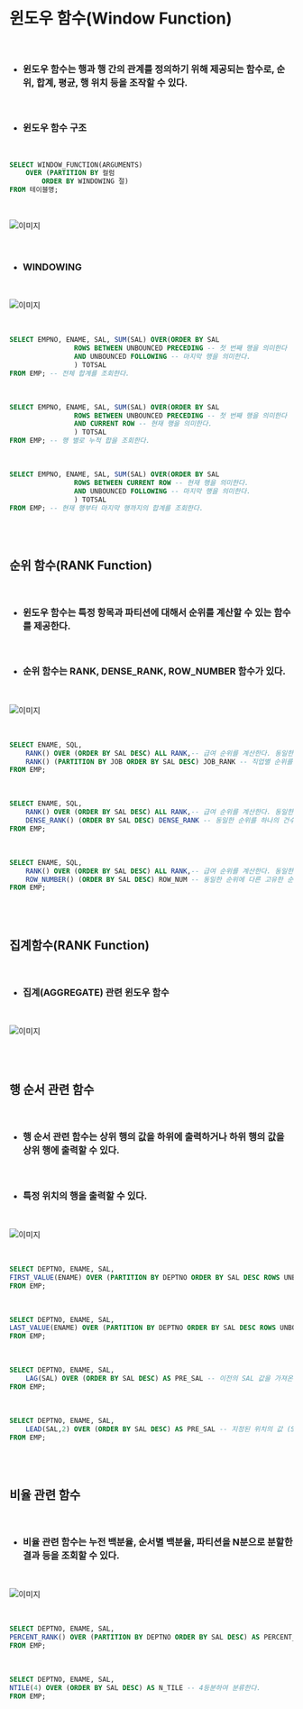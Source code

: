 # **윈도우 함수(Window Function)**

<br>

* ### 윈도우 함수는 행과 행 간의 관계를 정의하기 위해 제공되는 함수로, 순위, 합계, 평균, 행 위치 등을 조작할 수 있다.

<br>

* ### 윈도우 함수 구조 
  
<br>


```sql
SELECT WINDOW_FUNCTION(ARGUMENTS)
    OVER (PARTITION BY 컬럼
        ORDER BY WINDOWING 절)
FROM 테이블명;
```

<br>

![이미지](https://velog.velcdn.com/images/as979200/post/59a3621c-c6b4-48a1-8d1e-3f3039b14a96/image.png)

<br>

* ### WINDOWING

<br>

![이미지](https://velog.velcdn.com/images/as979200/post/ddab69e5-8c64-429d-861d-88569b7cfa95/image.png)

<br>

```sql
SELECT EMPNO, ENAME, SAL, SUM(SAL) OVER(ORDER BY SAL
                ROWS BETWEEN UNBOUNCED PRECEDING -- 첫 번째 행을 의미한다
                AND UNBOUNCED FOLLOWING -- 마지막 행을 의미한다.
                ) TOTSAL
FROM EMP; -- 전체 합계를 조회한다.
```

<br>

```sql
SELECT EMPNO, ENAME, SAL, SUM(SAL) OVER(ORDER BY SAL
                ROWS BETWEEN UNBOUNCED PRECEDING -- 첫 번째 행을 의미한다
                AND CURRENT ROW -- 현재 행을 의미한다.
                ) TOTSAL
FROM EMP; -- 행 별로 누적 합을 조회한다.
```

<br>

```sql
SELECT EMPNO, ENAME, SAL, SUM(SAL) OVER(ORDER BY SAL
                ROWS BETWEEN CURRENT ROW -- 현재 행을 의미한다.
                AND UNBOUNCED FOLLOWING -- 마지막 행을 의미한다.
                ) TOTSAL
FROM EMP; -- 현재 행부터 마지막 행까지의 합계를 조회한다.
```

<br><br>

## **순위 함수(RANK Function)**

<br>

* ### 윈도우 함수는 특정 항목과 파티션에 대해서 순위를 계산할 수 있는 함수를 제공한다.

<br>

* ### 순위 함수는 RANK, DENSE_RANK, ROW_NUMBER 함수가 있다.

<br>

![이미지](https://velog.velcdn.com/images/as979200/post/9aa9c29e-3eb6-426e-9dc1-07f636aa65c4/image.png)


<br>

```sql
SELECT ENAME, SQL,
    RANK() OVER (ORDER BY SAL DESC) ALL RANK,-- 급여 순위를 계산한다. 동일한 순위는 동일하게 조회한다.
    RANK() (PARTITION BY JOB ORDER BY SAL DESC) JOB_RANK -- 직업별 순위를 구한다.
FROM EMP;
```

<br>

```sql
SELECT ENAME, SQL,
    RANK() OVER (ORDER BY SAL DESC) ALL RANK,-- 급여 순위를 계산한다. 동일한 순위는 동일하게 조회한다.
    DENSE_RANK() (ORDER BY SAL DESC) DENSE_RANK -- 동일한 순위를 하나의 건수로 계산한다.
FROM EMP;
```

<br>

```sql
SELECT ENAME, SQL,
    RANK() OVER (ORDER BY SAL DESC) ALL RANK,-- 급여 순위를 계산한다. 동일한 순위는 동일하게 조회한다.
    ROW_NUMBER() (ORDER BY SAL DESC) ROW_NUM -- 동일한 순위에 다른 고유한 순위를 부여한다.
FROM EMP;
```

<br><br>

## **집계함수(RANK Function)**

<br>

* ### 집계(AGGREGATE) 관련 윈도우 함수

<br>

![이미지](https://velog.velcdn.com/images/as979200/post/48e11e9e-3190-4720-80f0-e49d64225069/image.png)

<br><br>

## **행 순서 관련 함수**

<br>

* ### 행 순서 관련 함수는 상위 행의 값을 하위에 출력하거나 하위 행의 값을 상위 행에 출력할 수 있다.

<br>

* ### 특정 위치의 행을 출력할 수 있다.

<br>

![이미지](https://velog.velcdn.com/images/as979200/post/82fe79d4-2ea7-407c-8bf3-221a9f5531a8/image.png)

<br>

```sql
SELECT DEPTNO, ENAME, SAL,
FIRST_VALUE(ENAME) OVER (PARTITION BY DEPTNO ORDER BY SAL DESC ROWS UNBOUNCED PRECEDING) AS DEPT_A -- 부서 내에서 급여가 가장 많은 사람을 의미한다. 내림차순 시 가장 큰 값이 맨 위로 오기 때문에, FIRST_VALUE로 가져올 시 가장 큰 값을 가져온다.
FROM EMP;
```

<br>

```sql
SELECT DEPTNO, ENAME, SAL,
LAST_VALUE(ENAME) OVER (PARTITION BY DEPTNO ORDER BY SAL DESC ROWS UNBOUNCED PRECEDING) AS DEPT_A -- 부서 내에서 급여가 가장 적은 사람을 의미한다. 내림차순 시 가장 적은 값이 맨 아래로 오기 때문에, LAST_VALUE로 가져올 시 가장 적은 값을 가져온다.
FROM EMP;
```

<br>

```sql
SELECT DEPTNO, ENAME, SAL,
    LAG(SAL) OVER (ORDER BY SAL DESC) AS PRE_SAL -- 이전의 SAL 값을 가져온다.
FROM EMP;
```

<br>

```sql
SELECT DEPTNO, ENAME, SAL,
    LEAD(SAL,2) OVER (ORDER BY SAL DESC) AS PRE_SAL -- 지정된 위치의 값 (SAL에서 2번째 행의 값)을 가져온다.
FROM EMP;
```

<br><br>

## **비율 관련 함수**

<br>

* ### 비율 관련 함수는 누전 백분율, 순서별 백분율, 파티션을 N분으로 분할한 결과 등을 조회할 수 있다.

<br>

![이미지](https://velog.velcdn.com/images/as979200/post/5a280b88-c20f-4eba-be73-a522d1755a75/image.png)

<br>

```sql
SELECT DEPTNO, ENAME, SAL,
PERCENT_RANK() OVER (PARTITION BY DEPTNO ORDER BY SAL DESC) AS PERCENT_SAL -- 부서별로 등수의 백분율을 구한다.
FROM EMP;
```

<br>

```sql
SELECT DEPTNO, ENAME, SAL,
NTILE(4) OVER (ORDER BY SAL DESC) AS N_TILE -- 4등분하여 분류한다.
FROM EMP;
```
